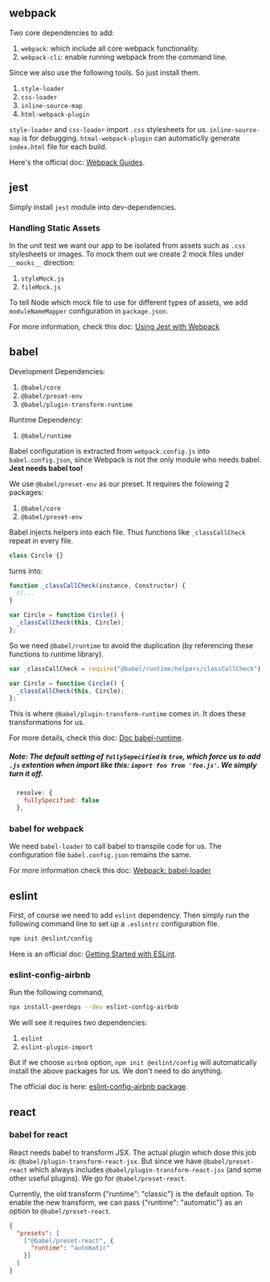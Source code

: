 ## webpack
Two core dependencies to add:
1. `webpack`: which include all core webpack functionality.
2. `webpack-cli`: enable running webpack from the command line.

Since we also use the following tools. So just install them.
1. `style-loader`
2. `css-loader`
3. `inline-source-map`
4. `html-webpack-plugin`

`style-loader` and `css-loader` import `.css` stylesheets for us. `inline-source-map` is for debugging. `htmal-webpack-plugin` can automaticlly generate `index.html` file for each build.

Here's the official doc: [Webpack Guides](https://webpack.js.org/guides/).


## jest
Simply install `jest` module into dev-dependencies.

### Handling Static Assets
In the unit test we want our app to be isolated from assets such as `.css` stylesheets or images. To mock them out we create 2 mock files under `__mocks__` direction:
1. `styleMock.js`
2. `fileMock.js` 

To tell Node which mock file to use for different types of assets, we add `moduleNameMapper` configuration in `package.json`.

For more information, check this doc: [Using Jest with Webpack](https://jestjs.io/docs/webpack)


## babel
Development Dependencies:
1. `@babel/core`
2. `@babel/preset-env`
3. `@babel/plugin-transform-runtime`

Runtime Dependency:
1. `@babel/runtime`

Babel configuration is extracted from `webpack.config.js` into `babel.config.json`, since Webpack is not the only module who needs babel. **Jest needs babel too!**

We use `@babel/preset-env` as our preset. It requires the folowing 2 packages:
1. `@babel/core`
2. `@babel/preset-env`

Babel injects helpers into each file. Thus functions like `_classCallCheck` repeat in every file.
```js
class Circle {}
```

turns into:
```js
function _classCallCheck(instance, Constructor) {
  //...
}

var Circle = function Circle() {
  _classCallCheck(this, Circle);
};
```

So we need `@babel/runtime` to avoid the duplication (by referencing these functions to runtime library).
```js
var _classCallCheck = require("@babel/runtime/helpers/classCallCheck");

var Circle = function Circle() {
  _classCallCheck(this, Circle);
};
```

This is where `@babel/plugin-transform-runtime` comes in. It does these transformations for us.

For more details, check this doc: [Doc babel-runtime](https://babeljs.io/docs/en/babel-runtime).

##### Note: The default setting of `fullySepecified` is `true`, which force us to add `.js` extention when import like this: `import foo from 'foo.js'`. We simply turn it off.
```javascript
  resolve: {
    fullySpecified: false
  },
```

### babel for webpack
We need `babel-loader` to call babel to transpile code for us. The configuration file `babel.config.json` remains the same.

For more information check this doc: [Webpack: babel-loader](https://webpack.js.org/loaders/babel-loader/)

## eslint
First, of course we need to add `eslint` dependency. Then simply run the following command line to set up a `.eslintrc` configuration file.
```sh
npm init @eslint/config
```

Here is an official doc: [Getting Started with ESLint](https://eslint.org/docs/user-guide/getting-started).

### eslint-config-airbnb
Run the following command, 
```sh
npx install-peerdeps --dev eslint-config-airbnb
```

We will see it requires two dependencies:
1. `eslint`
2. `eslint-plugin-import`

But if we choose `airbnb` option, `npm init @eslint/config` will automatically install the above packages for us. We don't need to do anything.

The official doc is here: [eslint-config-airbnb package](https://www.npmjs.com/package/eslint-config-airbnb).

## react

### babel for react
React needs babel to transform JSX. The actual plugin which dose this job is: `@babel/plugin-transform-react-jsx`. But since we have `@babel/preset-react` which always includes `@babel/plugin-transform-react-jsx` (and some other useful plugins). We go for `@babel/preset-react`.

Currently, the old transform {"runtime": "classic"} is the default option. To enable the new transform, we can pass {"runtime": "automatic"} as an option to `@babel/preset-react`.
```json
{
  "presets": [
    ["@babel/preset-react", {
      "runtime": "automatic"
    }]
  ]
}
```
